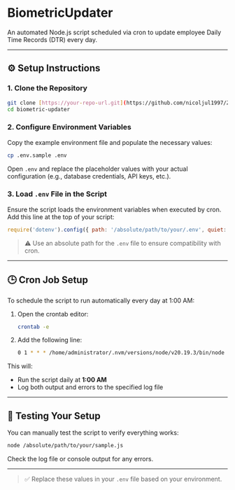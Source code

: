 # BiometricUpdater

An automated Node.js script scheduled via cron to update employee Daily Time Records (DTR) every day.

---

## ⚙️ Setup Instructions

### 1. Clone the Repository

```bash
git clone [https://your-repo-url.git](https://github.com/nicoljul1997/ZKTBiometricUpdater.git)
cd biometric-updater
```

### 2. Configure Environment Variables

Copy the example environment file and populate the necessary values:

```bash
cp .env.sample .env
```

Open `.env` and replace the placeholder values with your actual configuration (e.g., database credentials, API keys, etc.).

### 3. Load `.env` File in the Script

Ensure the script loads the environment variables when executed by cron. Add this line at the top of your script:

```js
require('dotenv').config({ path: '/absolute/path/to/your/.env', quiet: true });
```

> ⚠️ Use an absolute path for the `.env` file to ensure compatibility with cron.

---

## 🕒 Cron Job Setup

To schedule the script to run automatically every day at 1:00 AM:

1. Open the crontab editor:

    ```bash
    crontab -e
    ```

2. Add the following line:

    ```bash
    0 1 * * * /home/administrator/.nvm/versions/node/v20.19.3/bin/node /absolute/path/to/your/sample.js >> /absolute/path/to/log/sample.log 2>&1
    ```

This will:
- Run the script daily at **1:00 AM**
- Log both output and errors to the specified log file

---

## 🧪 Testing Your Setup

You can manually test the script to verify everything works:

```bash
node /absolute/path/to/your/sample.js
```

Check the log file or console output for any errors.

---

> ✅ Replace these values in your `.env` file based on your environment.

